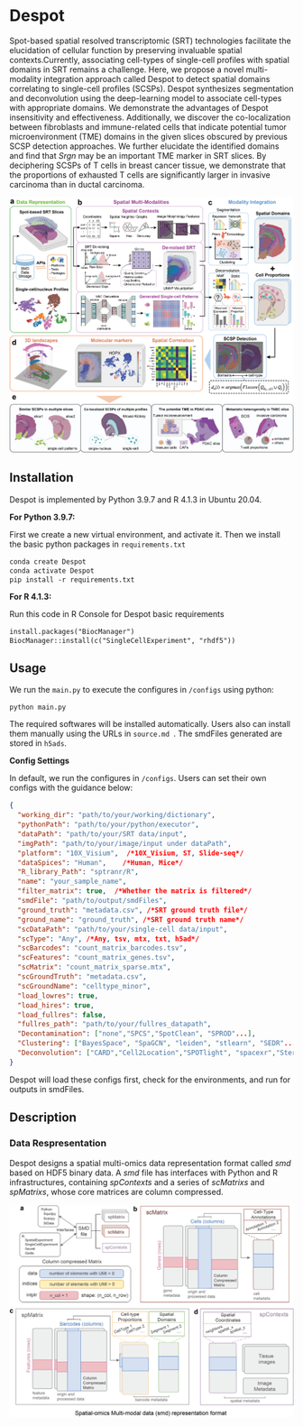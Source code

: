# Despot

Spot-based spatial resolved transcriptomic (SRT) technologies facilitate the elucidation of cellular function by preserving invaluable spatial contexts.Currently, associating cell-types of single-cell profiles with spatial domains in SRT remains a challenge. Here, we propose a novel multi-modality integration approach called Despot to detect spatial domains correlating to single-cell profiles (SCSPs). Despot synthesizes segmentation and deconvolution using the deep-learning model to associate cell-types with appropriate domains. We demonstrate the advantages of Despot insensitivity and effectiveness. Additionally, we discover the co-localization between fibroblasts and immune-related  cells that indicate potential tumor microenvironment (TME) domains in  the given slices obscured by previous SCSP detection approaches. We further elucidate the identified domains and find that *Srgn* may be an important TME marker in SRT slices. By deciphering SCSPs of T cells in breast cancer tissue, we demonstrate  that the proportions of exhausted T cells are significantly larger in  invasive carcinoma than in ductal carcinoma.

![overview](overview.png)

## Installation

Despot is implemented by Python 3.9.7 and R 4.1.3 in Ubuntu 20.04. 

**For Python 3.9.7:**

First we create a new virtual environment, and activate it. Then we install the basic python packages in `requirements.txt`

```shell
conda create Despot
conda activate Despot
pip install -r requirements.txt
```

**For R 4.1.3:**

Run this code in R Console for Despot basic requirements

```
install.packages("BiocManager")
BiocManager::install(c("SingleCellExperiment", "rhdf5"))
```

## Usage

We run the `main.py` to execute the configures in `/configs` using python:

```shell
python main.py
```

The required softwares will be installed automatically. Users also can install them manually using the URLs in `source.md `.  The smdFiles generated are stored in `h5ads`.

**Config Settings**

In default, we run the configures in `/configs`. Users can set their own configs with the guidance below:

```json
{
  "working_dir": "path/to/your/working/dictionary",
  "pythonPath": "path/to/your/python/executor",
  "dataPath": "path/to/your/SRT data/input",
  "imgPath": "path/to/your/image/input under dataPath",
  "platform": "10X_Visium",  /*10X_Visium, ST, Slide-seq*/	
  "dataSpices": "Human",	/*Human, Mice*/
  "R_library_Path": "sptranr/R",
  "name": "your_sample_name",
  "filter_matrix": true,  /*Whether the matrix is filtered*/
  "smdFile": "path/to/output/smdFiles",
  "ground_truth": "metadata.csv", /*SRT ground truth file*/
  "ground_name": "ground_truth", /*SRT ground truth name*/
  "scDataPath": "path/to/your/single-cell data/input",
  "scType": "Any", /*Any, tsv, mtx, txt, h5ad*/
  "scBarcodes": "count_matrix_barcodes.tsv",
  "scFeatures": "count_matrix_genes.tsv",
  "scMatrix": "count_matrix_sparse.mtx",
  "scGroundTruth": "metadata.csv",
  "scGroundName": "celltype_minor",
  "load_lowres": true,
  "load_hires": true,
  "load_fullres": false,
  "fullres_path": "path/to/your/fullres_datapath",
  "Decontamination": ["none","SPCS","SpotClean", "SPROD"...],
  "Clustering": ["BayesSpace", "SpaGCN", "leiden", "stlearn", "SEDR"...],
  "Deconvolution": ["CARD","Cell2Location","SPOTlight", "spacexr","StereoScope"...],
}
```

Despot will load these configs first, check for the environments, and run for outputs in smdFiles.

## Description

### Data Respresentation

Despot designs a spatial multi-omics data representation format called *smd* based on HDF5 binary data. A *smd* file has interfaces with Python and R infrastructures, containing *spContexts* and a series of *scMatrixs* and *spMatrixs*, whose core matrices are column compressed. 

![smd](smd.png)

### 



